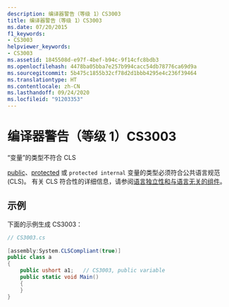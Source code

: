 ```yaml
---
description: 编译器警告（等级 1）CS3003
title: 编译器警告（等级 1）CS3003
ms.date: 07/20/2015
f1_keywords:
- CS3003
helpviewer_keywords:
- CS3003
ms.assetid: 1845508d-e97f-4bef-b94c-9f14cfc8bdb3
ms.openlocfilehash: 4478ba05bba7e257b994cacc54db78776ca69d9a
ms.sourcegitcommit: 5b475c1855b32cf78d2d1bbb4295e4c236f39464
ms.translationtype: HT
ms.contentlocale: zh-CN
ms.lasthandoff: 09/24/2020
ms.locfileid: "91203353"
---
```

# <a name="compiler-warning-level-1-cs3003"></a>编译器警告（等级 1）CS3003

“变量”的类型不符合 CLS  
  
 [public](../keywords/public.md)、[protected](../keywords/protected.md) 或 `protected internal` 变量的类型必须符合公共语言规范 (CLS)。 有关 CLS 符合性的详细信息，请参阅[语言独立性和与语言无关的组件](../../../standard/language-independence-and-language-independent-components.md)。  
  
## <a name="example"></a>示例  

 下面的示例生成 CS3003：  
  
```csharp  
// CS3003.cs  
  
[assembly:System.CLSCompliant(true)]  
public class a  
{  
    public ushort a1;   // CS3003, public variable  
    public static void Main()  
    {  
    }  
}  
```

